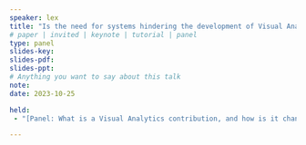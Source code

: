 ```yaml
---
speaker: lex
title: "Is the need for systems hindering the development of Visual Analytics?"
# paper | invited | keynote | tutorial | panel
type: panel
slides-key: 
slides-pdf:
slides-ppt: 
# Anything you want to say about this talk
note:
date: 2023-10-25

held:
 - "[Panel: What is a Visual Analytics contribution, and how is it changing?](https://ieeevis.org/year/2023/info/panels), IEEE VIS, 2023-10-25."

---
```

